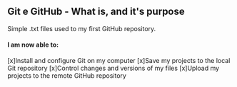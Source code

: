 ## Git e GitHub - What is, and it's purpose

Simple .txt files used to my first GitHub repository.

#### I am now able to:

[x]Install and configure Git on my computer
[x]Save my projects to the local Git repository
[x]Control changes and versions of my files
[x]Upload my projects to the remote GitHub repository
